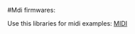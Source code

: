 #Mdi firmwares:

Use this libraries for midi examples: [MIDI](https://github.com/arduino-libraries/MIDIUSB)
